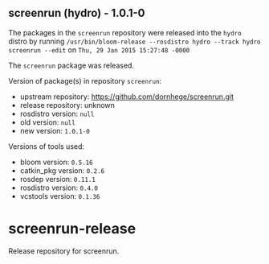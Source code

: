 ## screenrun (hydro) - 1.0.1-0

The packages in the `screenrun` repository were released into the `hydro` distro by running `/usr/bin/bloom-release --rosdistro hydro --track hydro screenrun --edit` on `Thu, 29 Jan 2015 15:27:48 -0000`

The `screenrun` package was released.

Version of package(s) in repository `screenrun`:
- upstream repository: https://github.com/dornhege/screenrun.git
- release repository: unknown
- rosdistro version: `null`
- old version: `null`
- new version: `1.0.1-0`

Versions of tools used:
- bloom version: `0.5.16`
- catkin_pkg version: `0.2.6`
- rosdep version: `0.11.1`
- rosdistro version: `0.4.0`
- vcstools version: `0.1.36`


# screenrun-release
Release repository for screenrun.
